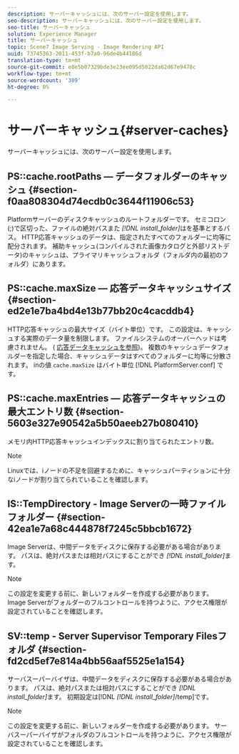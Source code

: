 ```yaml
---
description: サーバーキャッシュには、次のサーバー設定を使用します。
seo-description: サーバーキャッシュには、次のサーバー設定を使用します。
seo-title: サーバーキャッシュ
solution: Experience Manager
title: サーバーキャッシュ
topic: Scene7 Image Serving - Image Rendering API
uuid: 73745363-2011-453f-b7a0-96de4b44186d
translation-type: tm+mt
source-git-commit: e8e5b07329bde3e23ee095d5022da62d67e9478c
workflow-type: tm+mt
source-wordcount: '309'
ht-degree: 0%

---
```



# サーバーキャッシュ{#server-caches}

サーバーキャッシュには、次のサーバー設定を使用します。

## PS::cache.rootPaths — データフォルダーのキャッシュ {#section-f0aa808304d74ecdb0c3644f11906c53}

Platformサーバーのディスクキャッシュのルートフォルダーです。 セミコロン(;)で区切った、ファイルの絶対パスまた *[!DNL install_folder]*&#x200B;はを基準とするパス。 HTTP応答キャッシュのデータは、指定されたすべてのフォルダーに均等に配分されます。 補助キャッシュ(コンパイルされた画像カタログと外部リストデータ)のキャッシュは、プライマリキャッシュフォルダ（フォルダ内の最初のフォルダ）にあります。

## PS::cache.maxSize — 応答データキャッシュサイズ {#section-ed2e1e7ba4bd4e13b77bb20c4cacddb4}

HTTP応答キャッシュの最大サイズ（バイト単位）です。 この設定は、キャッシュする実際のデータ量を制限します。 ファイルシステムのオーバーヘッドは考慮されません。 ( [応答データキャッシュを参照](../../../../is-api/image-serving-api-ref/c-configuration-and-administration/c-data-caches/c-response-data-cache.md#concept-81ea996c242441f2a69f7e9d9b3a29ca))。 複数のキャッシュデータフォルダーを指定した場合、キャッシュデータはすべてのフォルダーに均等に分散されます。 inの値 `cache.maxSize` はバイト単位 [!DNL PlatformServer.conf] です。

## PS::cache.maxEntries — 応答データキャッシュの最大エントリ数 {#section-5603e327e90542a5b50aeeb27b080410}

メモリ内HTTP応答キャッシュインデックスに割り当てられたエントリ数。

>[!NOTE]
>
>Linuxでは、iノードの不足を回避するために、キャッシュパーティションに十分なiノードが割り当てられていることを確認します。

## IS::TempDirectory - Image Serverの一時ファイルフォルダー {#section-42ea1e7a68c444878f7245c5bbcb1672}

Image Serverは、中間データをディスクに保存する必要がある場合があります。 パスは、絶対パスまたは相対パスにすることができ *[!DNL install_folder]*&#x200B;ます。

>[!NOTE]
>
>この設定を変更する前に、新しいフォルダーを作成する必要があります。 Image Serverがフォルダーのフルコントロールを持つように、アクセス権限が設定されていることを確認します。

## SV::temp - Server Supervisor Temporary Filesフォルダ {#section-fd2cd5ef7e814a4bb56aaf5525e1a154}

サーバスーパーバイザは、中間データをディスクに保存する必要がある場合があります。 パスは、絶対パスまたは相対パスにすることができ *[!DNL install_folder]*&#x200B;ます。 初期設定は[!DNL *[!DNL install_folder]*/temp]です。

>[!NOTE]
>
>この設定を変更する前に、新しいフォルダーを作成する必要があります。 サーバスーパーバイザがフォルダのフルコントロールを持つように、アクセス権限が設定されていることを確認します。

